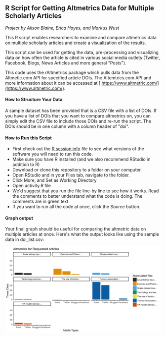 ## R Script for Getting Altmetrics Data for Multiple Scholarly Articles
*Project by Alison Blaine, Erica Hayes, and Markus Wust*

This R script enables researchers to examine and compare altmetrics data on multiple scholarly articles and create a visualization of the results. 

This script can be used for getting the data, pre-processing and visualizing data on how often the article is cited in various social media outlets (Twitter, Facebook, Blogs, News Articles and more general "Posts").

This code uses the rAltmetrics package which pulls data from the Altmetic.com API for specified article DOIs. The Altemtrics.com API and more information about it can be accessed at [ https://www.altmetric.com/](https://www.altmetric.com/). 

#### How to Structure Your Data
A sample dataset has been provided that is a CSV file with a list of DOIs. If you have a list of DOIs that you want to compare altmetrics on, you can simply edit the CSV file to include those DOIs and re-run the script. The DOIs should be in one column with a column header of "doi". 


#### How to Run this Script

* First check out the [R session info](../sessioninfo.txt) file to see what versions of the software you will need to run this code. 
* Make sure you have R installed (and we also recommend RStudio in addition to R)
* Download or clone this repository to a folder on your computer. 
* Open RStudio and in your Files tab, navigate to the folder. 
* Click More, and Set as Working Directory
* Open activity.R file
* We'd suggest that you run the file line-by line to see how it works. Read the comments to better understand what the code is doing. The comments are in green text.
* If you want to run all the code at once, click the Source button.


#### Graph output

Your final graph should be useful for comparing the altmetric data on multiple articles at once. Here's what the output looks like using the sample data in doi_list.csv:

![](graph.png)

